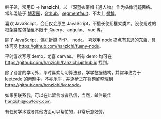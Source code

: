 韩子迟，常用ID -> **hanzichi**，以 『深蓝衣带帽卡通人物』 作为头像混迹网络。 常年混迹于 [博客园](http://www.cnblogs.com/zichi/)，[Github](https://github.com/hanzichi)，[segmentfault](https://segmentfault.com/u/hanzichi)，不太上 [微博](http://weibo.com/hanzichi)。

喜欢 JavaScript，会且仅会原生 JavaScript，不擅长使用框架类库。没使用过的框架类库包括但不限于 jQuery、 angular、 vue 等。

除了 JavaScript，偶尔折腾 PHP、 node。 喜欢用 node 搞点有意思的东西，具体可见 <https://github.com/hanzichi/funny-node>。

平时喜欢写写 demo，尤喜 canvas。 所有 demo 均可在 <https://github.com/hanzichi/hanzichi.github.io> 找到。

除了语言的学习外，平时喜欢切切算法题，学学数据结构，并常年致力于 [leetcode](https://leetcode.com/) 的解题中，不亦乐乎，并逐步正在将题解整理到 <https://github.com/hanzichi/leetcode>。

如果要联系我，可以在此留言或者私信，当然，邮件最佳 <hanzichi@outlook.com>。

有任何学术或者其他方面可以帮忙的，非常乐意效劳。






